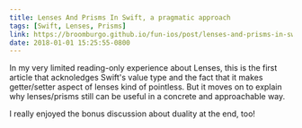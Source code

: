 ```yaml
---
title: Lenses And Prisms In Swift, a pragmatic approach
tags: [Swift, Lenses, Prisms]
link: https://broomburgo.github.io/fun-ios/post/lenses-and-prisms-in-swift-a-pragmatic-approach/
date: 2018-01-01 15:25:55-0800
---
```


In my very limited reading-only experience about Lenses, this is the first
article that acknoledges Swift's value type and the fact that it makes
getter/setter aspect of lenses kind of pointless. But it moves on to explain why
lenses/prisms still can be useful in a concrete and approachable way.

I really enjoyed the bonus discussion about duality at the end, too!
